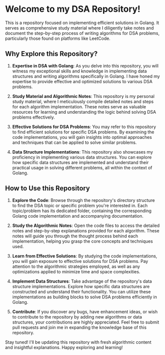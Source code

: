 # Welcome to my DSA Repository!

This is a repository focused on implementing efficient solutions in Golang. It serves as comprehensive study material where I diligently take notes and document the step-by-step process of writing algorithms for DSA problems, particularly those found on platforms like LeetCode.

## Why Explore this Repository?

1. **Expertise in DSA with Golang**: As you delve into this repository, you will witness my exceptional skills and knowledge in implementing data structures and writing algorithms specifically in Golang. I have honed my expertise to provide effective and optimized solutions to various DSA problems.

2. **Study Material and Algorithmic Notes**: This repository is my personal study material, where I meticulously compile detailed notes and steps for each algorithm implementation. These notes serve as valuable resources for learning and understanding the logic behind solving DSA problems effectively.

3. **Effective Solutions for DSA Problems**: You may refer to this repository to find efficient solutions for specific DSA problems. By examining the code implementations, you will gain insights into optimal approaches and techniques that can be applied to solve similar problems.

4. **Data Structure Implementations**: This repository also showcases my proficiency in implementing various data structures. You can explore how specific data structures are implemented and understand their practical usage in solving different problems, all within the context of Golang.

## How to Use this Repository

1. **Explore the Code**: Browse through the repository's directory structure to find the DSA topic or specific problem you're interested in. Each topic/problem has its dedicated folder, containing the corresponding Golang code implementation and accompanying documentation.

2. **Study the Algorithmic Notes**: Open the code files to access the detailed notes and step-by-step explanations provided for each algorithm. These notes will guide you through the thought process behind each implementation, helping you grasp the core concepts and techniques used.

3. **Learn from Effective Solutions**: By studying the code implementations, you will gain exposure to effective solutions for DSA problems. Pay attention to the algorithmic strategies employed, as well as any optimizations applied to minimize time and space complexities.

4. **Implement Data Structures**: Take advantage of the repository's data structure implementations. Explore how specific data structures are constructed and understand their functionality. You can utilize these implementations as building blocks to solve DSA problems efficiently in Golang.

5. **Contribute**: If you discover any bugs, have enhancement ideas, or wish to contribute to the repository by adding new algorithms or data structures, your contributions are highly appreciated. Feel free to submit pull requests and join me in expanding the knowledge base of this repository.

Stay tuned! I'll be updating this repository with fresh algorithmic content and insightful explanations. Happy exploring and learning!



